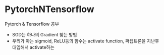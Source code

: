 # PytorchNTensorflow
Pytorch &amp; Tensorflow 공부

- SGD는 하나의 Gradient 찾는 방법
- 우리가 아는 sigmoid, ReLU등의 함수는 activate function, 퍼셉트론을 지난후 대입해서 activate하는 
